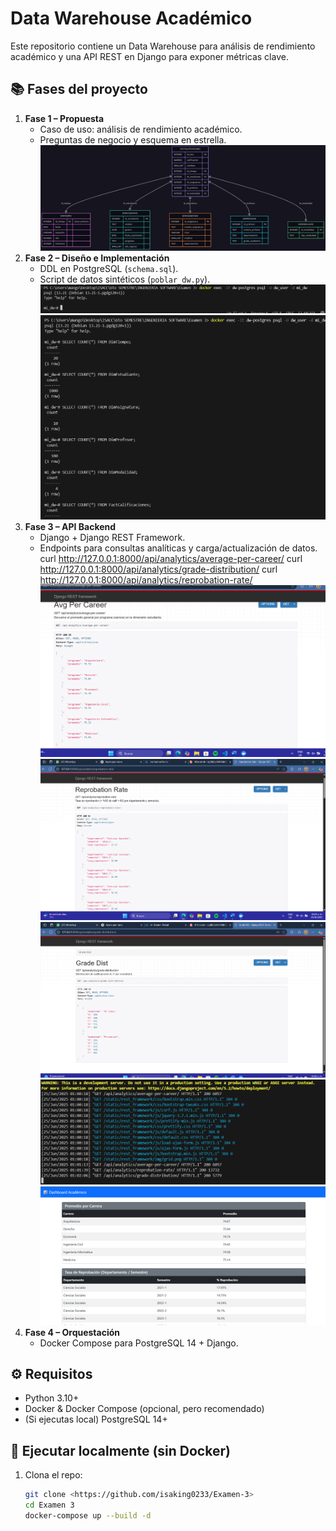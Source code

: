 # Data Warehouse Académico

Este repositorio contiene un Data Warehouse para análisis de rendimiento académico y una API REST en Django para exponer métricas clave.

## 📚 Fases del proyecto

1. **Fase 1 – Propuesta**  
   - Caso de uso: análisis de rendimiento académico.  
   - Preguntas de negocio y esquema en estrella.  
   ![Diagrama estrella](capturas/img0.png)
2. **Fase 2 – Diseño e Implementación**  
   - DDL en PostgreSQL (`schema.sql`).  
   - Script de datos sintéticos (`poblar_dw.py`).  
   ![Instalaciones](capturas/img1.png)
   ![Poblar database](capturas/img2.png)
3. **Fase 3 – API Backend**  
   - Django + Django REST Framework.  
   - Endpoints para consultas analíticas y carga/actualización de datos.
        curl http://127.0.0.1:8000/api/analytics/average-per-career/
        curl http://127.0.0.1:8000/api/analytics/grade-distribution/
        curl http://127.0.0.1:8000/api/analytics/reprobation-rate/
   ![Endpoint 1](capturas/img3.1.png) 
   ![Endpoint 2](capturas/img3.2.png)
   ![Endpoint 3](capturas/img3.3.png)
   ![Terminal](capturas/img3.4.png)
   ![Frontend](capturas/img3.5.png)
4. **Fase 4 – Orquestación**  
   - Docker Compose para PostgreSQL 14 + Django.

## ⚙️ Requisitos

- Python 3.10+  
- Docker & Docker Compose (opcional, pero recomendado)  
- (Si ejecutas local) PostgreSQL 14+  

## 🚀 Ejecutar localmente (sin Docker)

1. Clona el repo:
   ```bash
   git clone <https://github.com/isaking0233/Examen-3>
   cd Examen 3
   docker-compose up --build -d

